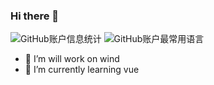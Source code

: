 ### Hi there 👋
![GitHub账户信息统计](https://github-stats.ubrong.com/api?username=lijianye521&show_icons=true)
![GitHub账户最常用语言](https://github-stats.ubrong.com/api/top-langs/?username=lijianye521)
- 🔭 I’m will work on wind
- 🌱 I’m currently learning vue
<!--
**lijianye521/lijianye521** is a ✨ _special_ ✨ repository because its `README.md` (this file) appears on your GitHub profile.

Here are some ideas to get you started:


- 👯 I’m looking to collaborate on ...
- 🤔 I’m looking for help with ...
- 💬 Ask me about ...
- 📫 How to reach me: ...
- 😄 Pronouns: ...
- ⚡ Fun fact: ...
-->
